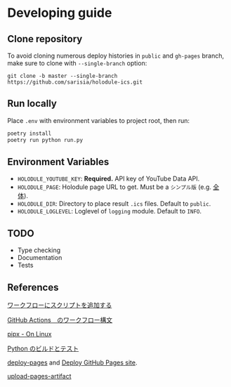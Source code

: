 # Developing guide

## Clone repository

To avoid cloning numerous deploy histories in `public` and `gh-pages` branch,
make sure to clone with `--single-branch` option:

```
git clone -b master --single-branch https://github.com/sarisia/holodule-ics.git
```

## Run locally

Place `.env` with environment variables to project root, then run:

```sh
poetry install
poetry run python run.py
```

## Environment Variables

- `HOLODULE_YOUTUBE_KEY`: **Required.** API key of YouTube Data API.
- `HOLODULE_PAGE`: Holodule page URL to get.  Must be a `シンプル版` (e.g. [全
  体](https://schedule.hololive.tv/simple "hololive production")).
- `HOLODULE_DIR`: Directory to place result `.ics` files.  Default to `public`.
- `HOLODULE_LOGLEVEL`: Loglevel of `logging` module. Default to `INFO`.

## TODO

* Type checking
* Documentation
* Tests

## References

[ワークフローにスクリプトを追加する](https://docs.github.com/ja/actions/writing-workflows/choosing-what-your-workflow-does/adding-scripts-to-your-workflow "GitHub")

[GitHub Actions　のワークフロー構文](https://docs.github.com/ja/actions/writing-workflows/workflow-syntax-for-github-actions "GitHub")

[pipx - On Linux](https://github.com/pypa/pipx?tab=readme-ov-file#on-linux "GitHub")

[Python のビルドとテスト](https://docs.github.com/ja/actions/use-cases-and-examples/building-and-testing/building-and-testing-python "GitHub")

[deploy-pages](https://github.com/actions/deploy-pages "GitHub") and [Deploy GitHub Pages site](https://github.com/marketplace/actions/deploy-github-pages-site "GitHub").

[upload-pages-artifact](https://github.com/actions/upload-pages-artifact "GitHub")
